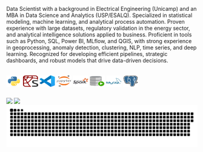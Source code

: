 Data Scientist with a background in Electrical Engineering (Unicamp) and an MBA in Data Science and Analytics (USP/ESALQ). Specialized in statistical modeling, machine learning, and analytical process automation. Proven experience with large datasets, regulatory validation in the energy sector, and analytical intelligence solutions applied to business. Proficient in tools such as Python, SQL, Power BI, MLflow, and QGIS, with strong experience in geoprocessing, anomaly detection, clustering, NLP, time series, and deep learning. Recognized for developing efficient pipelines, strategic dashboards, and robust models that drive data-driven decisions.


<div style="display: inline_block"><br>
  <img align="center" alt="Leo-Python" height="30" width="40" src="https://raw.githubusercontent.com/devicons/devicon/master/icons/python/python-original.svg">
  <img align="center" alt="Leo-Spyder" height="30" width="40" src="https://raw.githubusercontent.com/devicons/devicon/master/icons/spyder/spyder-original.svg">
  <img align="center" alt="Leo-VSCode" height="30" width="40" src="https://raw.githubusercontent.com/devicons/devicon/master/icons/vscode/vscode-original.svg">
  <img align="center" alt="Leo-Jupyter" height="30" width="40" src="https://raw.githubusercontent.com/devicons/devicon/master/icons/jupyter/jupyter-original-wordmark.svg">
  <img align="center" alt="Leo-Apache" height="30" width="40" src="https://raw.githubusercontent.com/devicons/devicon/master/icons/apachespark/apachespark-original-wordmark.svg">
  <img align="center" alt="Leo-SQL" height="30" width="40" src="https://raw.githubusercontent.com/devicons/devicon/master/icons/sqldeveloper/sqldeveloper-original.svg">
  <img align="center" alt="Leo-MySQL" height="30" width="40" src="https://raw.githubusercontent.com/devicons/devicon/master/icons/mysql/mysql-plain-wordmark.svg">
  <img align="center" alt="Leo-PostegreSQL" height="30" width="40" src="https://raw.githubusercontent.com/devicons/devicon/master/icons/postgresql/postgresql-original.svg">
</div>
  
  ##

<div> 
  <a href = "mailto:leosyma@gmail.com"><img src="https://img.shields.io/badge/Gmail-D14836?style=for-the-badge&logo=gmail&logoColor=white" target="_blank"></a>
  <a href="https://www.linkedin.com/in/leonardosyma" target="_blank"><img src="https://img.shields.io/badge/-LinkedIn-%230077B5?style=for-the-badge&logo=linkedin&logoColor=white" target="_blank"></a> 
  
</div>



<picture>
  <source media="(prefers-color-scheme: dark)" srcset="https://raw.githubusercontent.com/Leosyma/Leosyma/output/github-snake-dark.svg" />
  <source media="(prefers-color-scheme: light)" srcset="https://raw.githubusercontent.com/Leosyma/Leosyma/output/github-snake.svg" />
  <img alt="github-snake" src="https://raw.githubusercontent.com/Leosyma/Leosyma/output/github-snake.svg" />
</picture>
